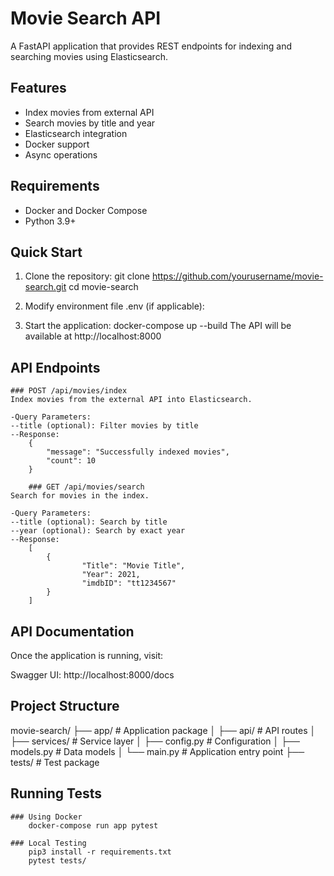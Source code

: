 # Movie Search API

A FastAPI application that provides REST endpoints for indexing and searching movies using Elasticsearch.

## Features
- Index movies from external API
- Search movies by title and year
- Elasticsearch integration
- Docker support
- Async operations

## Requirements
- Docker and Docker Compose
- Python 3.9+

## Quick Start

1. Clone the repository:
	git clone https://github.com/yourusername/movie-search.git
	cd movie-search

2. Modify environment file .env (if applicable):

3. Start the application:
	docker-compose up --build
The API will be available at http://localhost:8000

## API Endpoints
	### POST /api/movies/index
	Index movies from the external API into Elasticsearch.

	-Query Parameters:
	--title (optional): Filter movies by title
	--Response:
		{
  			"message": "Successfully indexed movies",
  			"count": 10
		}

        ### GET /api/movies/search
	Search for movies in the index.

	-Query Parameters:
	--title (optional): Search by title
	--year (optional): Search by exact year
	--Response:
		[
  			{
    				"Title": "Movie Title",
    				"Year": 2021,
    				"imdbID": "tt1234567"
  			}
		]

## API Documentation
Once the application is running, visit:

Swagger UI: http://localhost:8000/docs

## Project Structure

movie-search/
├── app/                   # Application package
│   ├── api/               # API routes
│   ├── services/          # Service layer
│   ├── config.py          # Configuration
│   ├── models.py          # Data models
│   └── main.py            # Application entry point
├── tests/                 # Test package

## Running Tests

	### Using Docker
		docker-compose run app pytest

	### Local Testing
		pip3 install -r requirements.txt
		pytest tests/